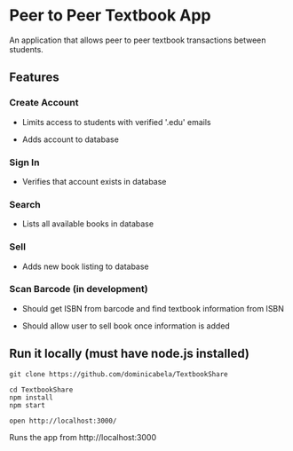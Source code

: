 # Peer to Peer Textbook App

An application that allows peer to peer textbook transactions between students.

## Features

### Create Account

- Limits access to students with verified '.edu' emails

- Adds account to database

### Sign In

- Verifies that account exists in database

### Search

- Lists all available books in database

### Sell

- Adds new book listing to database

### Scan Barcode (in development)

- Should get ISBN from barcode and find textbook information from ISBN

- Should allow user to sell book once information is added

## Run it locally (must have node.js installed)

    git clone https://github.com/dominicabela/TextbookShare

    cd TextbookShare
    npm install
    npm start

    open http://localhost:3000/

Runs the app from http://localhost:3000
